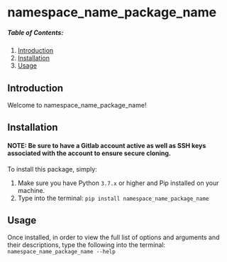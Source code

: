 # namespace_name_package_name

##### Table of Contents:

1. [Introduction](#introduction)
2. [Installation](#installation)
3. [Usage](#usage)

## Introduction <a name='introduction'></a>

Welcome to namespace_name_package_name!

## Installation <a name='installation'></a>

#### NOTE: Be sure to have a Gitlab account active as well as SSH keys associated with the account to ensure secure cloning.

To install this package, simply:

1. Make sure you have Python `3.7.x` or higher and Pip installed on your machine.
2. Type into the terminal: `pip install namespace_name_package_name`

## Usage <a name='usage'></a>

Once installed, in order to view the full list of options and arguments and their
descriptions, type the following into the terminal: `namespace_name_package_name --help`
